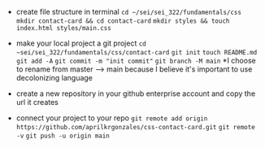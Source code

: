 - create file structure in terminal
`cd ~/sei/sei_322/fundamentals/css`
`mkdir contact-card && cd contact-card`
`mkdir styles && touch index.html styles/main.css`

- make your local project a git project
`cd ~sei/sei_322/fundamentals/css/contact-card`
`git init`
`touch README.md`
`git add -A`
`git commit -m "init commit"`
`git branch -M main`
*I choose to rename from master --> main because I believe it's important to use decolonizing language

- create a new repository in your github enterprise account and copy the url it creates

- connect your project to your repo
`git remote add origin https://github.com/aprilkrgonzales/css-contact-card.git`
`git remote -v`
`git push -u origin main`